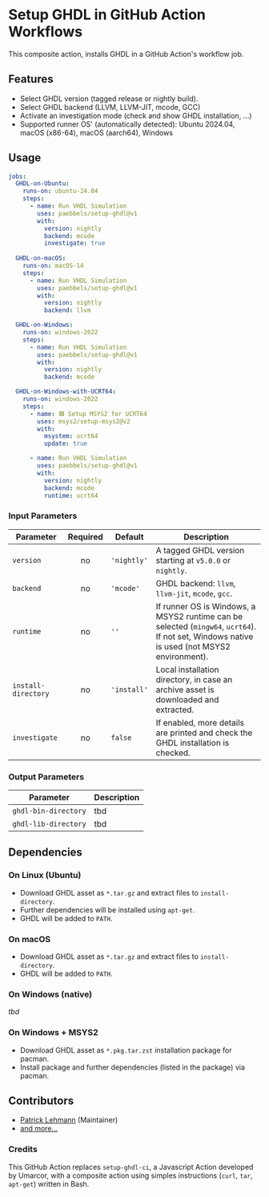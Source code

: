 # Setup GHDL in GitHub Action Workflows

This composite action, installs GHDL in a GitHub Action's workflow job.


## Features

* Select GHDL version (tagged release or nightly build).
* Select GHDL backend (LLVM, LLVM-JIT, mcode, GCC)
* Activate an investigation mode (check and show GHDL installation, ...)
* Supported runner OS' (automatically detected): Ubuntu 2024.04, macOS (x86-64), macOS (aarch64), Windows

## Usage

```yaml
jobs:
  GHDL-on-Ubuntu:
    runs-on: ubuntu-24.04
    steps:
      - name: Run VHDL Simulation
        uses: paebbels/setup-ghdl@v1
        with:
          version: nightly
          backend: mcode
          investigate: true
          
  GHDL-on-macOS:
    runs-on: macOS-14
    steps:
      - name: Run VHDL Simulation
        uses: paebbels/setup-ghdl@v1
        with:
          version: nightly
          backend: llvm

  GHDL-on-Windows:
    runs-on: windows-2022
    steps:
      - name: Run VHDL Simulation
        uses: paebbels/setup-ghdl@v1
        with:
          version: nightly
          backend: mcode

  GHDL-on-Windows-with-UCRT64:
    runs-on: windows-2022
    steps:
      - name: 🟦 Setup MSYS2 for UCRT64
        uses: msys2/setup-msys2@v2
        with:
          msystem: ucrt64
          update: true

      - name: Run VHDL Simulation
        uses: paebbels/setup-ghdl@v1
        with:
          version: nightly
          backend: mcode
          runtime: ucrt64
```


### Input Parameters

| Parameter           | Required | Default     | Description                                                                                                                                 |
|---------------------|:--------:|-------------|---------------------------------------------------------------------------------------------------------------------------------------------|
| `version`           |    no    | `'nightly'` | A tagged GHDL version starting at `v5.0.0` or `nightly`.                                                                                    |
| `backend`           |    no    | `'mcode'`   | GHDL backend: `llvm`, `llvm-jit`, `mcode`, `gcc`.                                                                                           |
| `runtime`           |    no    | `''`        | If runner OS is Windows, a MSYS2 runtime can be selected (`mingw64`, `ucrt64`). If not set, Windows native is used (not MSYS2 environment). |
| `install-directory` |    no    | `'install'` | Local installation directory, in case an archive asset is downloaded and extracted.                                                         |
| `investigate`       |    no    | `false`     | If enabled, more details are printed and check the GHDL installation is checked.                                                            |


### Output Parameters

| Parameter            | Description |
|----------------------|-------------|
| `ghdl-bin-directory` | tbd         |
| `ghdl-lib-directory` | tbd         |


## Dependencies

### On Linux (Ubuntu)

* Download GHDL asset as `*.tar.gz` and extract files to `install-directory`.
* Further dependencies will be installed using `apt-get`.
* GHDL will be added to `PATH`.

### On macOS

* Download GHDL asset as `*.tar.gz` and extract files to `install-directory`.
* GHDL will be added to `PATH`.

### On Windows (native)

*tbd*

### On Windows + MSYS2

* Download GHDL asset as `*.pkg.tar.zst` installation package for pacman.
* Install package and further dependencies (listed in the package) via pacman.


## Contributors

* [Patrick Lehmann](https://GitHub.com/Paebbels) (Maintainer)
* [and more...](https://GitHub.com/ghdl/setup-ghdl/graphs/contributors)

### Credits

This GitHub Action replaces `setup-ghdl-ci`, a Javascript Action developed by Umarcor, with a composite action using
simples instructions (`curl`, `tar`, `apt-get`) written in Bash.
